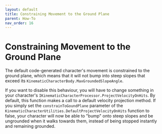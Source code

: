```yaml
---
layout: default
title: Constraining Movement to the Ground Plane
parent: How-To
nav_order: 16
---
```


# Constraining Movement to the Ground Plane

The default code-generated character's movement is constrained to the ground plane, which means that it will not bump into steep slopes that exceed its `KinematicCharacterBody.MaxGroundedSlopeAngle`.

If you want to disable this behaviour, you will have to change something in your character's `IKinematicCharacterProcessor.ProjectVelocityOnHits`. By default, this function makes a call to a default velocity projection method. If you simply set the `constrainToGoundPlane` parameter of the `KinematicCharacterUtilities.DefaultProjectVelocityOnHits` function to false, your character will now be able to "bump" onto steep slopes and be ungrounded when it walks towards them, instead of being stopped instantly and remaining grounded.